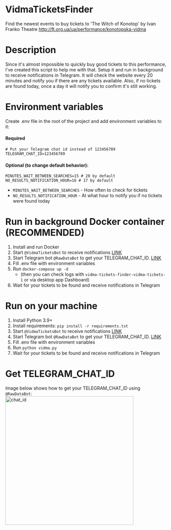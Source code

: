 # VidmaTicketsFinder

Find the newest events to buy tickets to 'The Witch of Konotop' by Ivan Franko Theatre
http://ft.org.ua/ua/performance/konotopska-vidma

# Description

Since it's almost impossible to quickly buy good tickets to this performance,
I've created this script to help me with that. Setup it and run in background to receive notifications in Telegram.
It will check the website every 20 minutes and notify you if there are any tickets available.
Also, if no tickets are found today, once a day it will notify you to confirm it's still working.

# Environment variables

Create .env file in the root of the project and add environment variables to it:

#### Required

```dotenv
# Put your Telegram chat id instead of 123456789
TELEGRAM_CHAT_ID=123456789
```

#### Optional (to change default behavior):

```dotenv
MINUTES_WAIT_BETWEEN_SEARCHES=15 # 20 by default
NO_RESULTS_NOTIFICATION_HOUR=16 # 17 by default
```

* `MINUTES_WAIT_BETWEEN_SEARCHES` - How often to check for tickets
* `NO_RESULTS_NOTIFICATION_HOUR` - At what hour to notify you if no tickets were found today

# Run in background Docker container (RECOMMENDED)

1. Install and run Docker
2. Start `@VidmaTicketsBot` to receive notifications [LINK](https://telegram.me/VidmaTicketsBot)
3. Start Telegram bot `@RawDataBot` to get your TELEGRAM_CHAT_ID. [LINK](https://telegram.me/rawdatabot)
4. Fill .env file with environment variables
5. Run `docker-compose up -d` <br>
   * (then you can check logs with `vidma-tickets-finder-vidma-tickets-1` or via desktop app Dashboard)
6. Wait for your tickets to be found and receive notifications in Telegram

# Run on your machine

1. Install Python 3.9+
2. Install requirements: `pip install -r requirements.txt`
3. Start `@VidmaTicketsBot` to receive notifications [LINK](https://telegram.me/VidmaTicketsBot)
4. Start Telegram bot `@RawDataBot` to get your TELEGRAM_CHAT_ID. [LINK](https://telegram.me/rawdatabot)
5. Fill .env file with environment variables
6. Run `python vidma.py`
7. Wait for your tickets to be found and receive notifications in Telegram


# Get TELEGRAM_CHAT_ID
Image below shows how to get your TELEGRAM_CHAT_ID using `@RawDataBot`:<br>
<img src="https://raw.githubusercontent.com/JamalZeynalov/vidma-tickets-finder/master/chat_id_screenshot.png" width=400 alt="chat_id">